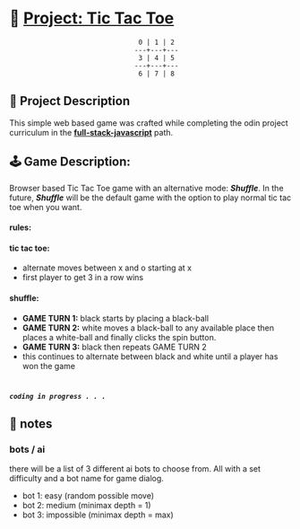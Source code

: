 # **📁 [Project: Tic Tac Toe](https://www.theodinproject.com/lessons/node-path-javascript-tic-tac-toe)**

<div align="center">

```
   0 | 1 | 2
   ---+---+---
   3 | 4 | 5
   ---+---+---
   6 | 7 | 8
```

</div>

## **📖 Project Description**

This simple web based game was crafted while completing the odin project curriculum in the **[full-stack-javascript]()** path.

## **🕹️ Game Description:**

Browser based Tic Tac Toe game with an alternative mode: **_Shuffle_**. In the future, **_Shuffle_** will be the default game with the option to play normal tic tac toe when you want.

#### **rules:**

#### tic tac toe:

- alternate moves between x and o starting at x
- first player to get 3 in a row wins

#### shuffle:

- **GAME TURN 1:** black starts by placing a black-ball
- **GAME TURN 2:** white moves a black-ball to any available place then places a white-ball and finally clicks the spin button.
- **GAME TURN 3:** black then repeats GAME TURN 2
- this continues to alternate between black and white until a player has won the game

#

**_`coding in progress . . .`_**

## **📕 notes**

### bots / ai

there will be a list of 3 different ai bots to choose from. All with a set difficulty and a bot name for game dialog.

- bot 1: easy (random possible move)
- bot 2: medium (minimax depth = 1)
- bot 3: impossible (minimax depth = max)
